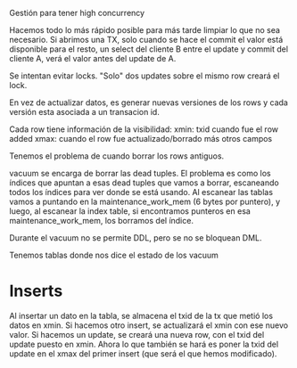 Gestión para tener high concurrency

Hacemos todo lo más rápido posible para más tarde limpiar lo que no sea necesario.
Si abrimos una TX, solo cuando se hace el commit el valor está disponible para el resto, un select del cliente B entre el update y commit del cliente A, verá el valor antes del update de A.

Se intentan evitar locks. "Solo" dos updates sobre el mismo row creará el lock.

En vez de actualizar datos, es generar nuevas versiones de los rows y cada versión esta asociada a un transacion id.

Cada row tiene información de la visibilidad:
  xmin: txid cuando fue el row added
  xmax: cuando el row fue actualizado/borrado
  más otros campos

Tenemos el problema de cuando borrar los rows antiguos.

vacuum se encarga de borrar las dead tuples.
El problema es como los índices que apuntan a esas dead tuples que vamos a borrar, escaneando todos los índices para ver donde se está usando.
Al escanear las tablas vamos a puntando en la maintenance_work_mem (6 bytes por puntero), y luego, al escanear la index table, si encontramos punteros en esa maintenance_work_mem, los borramos del índice.

Durante el vacuum no se permite DDL, pero se no se bloquean DML.

Tenemos tablas donde nos dice el estado de los vacuum



# Inserts
Al insertar un dato en la tabla, se almacena el txid de la tx que metió los datos en xmin.
Si hacemos otro insert, se actualizará el xmin con ese nuevo valor.
Si hacemos un update, se creará una nueva row, con el txid del update puesto en xmin. Ahora lo que también se hará es poner la txid del update en el xmax del primer insert (que será el que hemos modificado).
